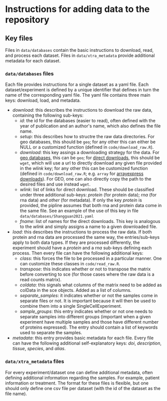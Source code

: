 # Instructions for adding data to the repository
## Key files
Files in `data/databases` contain the basic instructions to download, read, and process each dataset. Files in `data/xtra_metadata` provide additional metadata for each dataset.

### `data/databases` files
Each file provides instructions for a single dataset as a yaml file. Each dataset/experiment is defined by a unique identifier that defines in turn the name of the corresponding yaml file. The yaml file contains three main keys: download, load, and metadata. 
- _download_: this describes the instructions to download the raw data, containing the following sub-keys: 
  - _id_: the id for the databases (easier to read), often defined with the year of publication and an author's name, which also defines the file name.
  - _setup_: this describes how to structre the raw data directories. For geo databases, this should be `geo`; for any other this can either be NULL or a customized function (defined in `code/download_raw.R`).
  - _download_: this key assings a downloading strategy for the data. For [geo databases](data/databases/GSE108313.yaml), this can be `geo`; for [direct downloads](data/databases/Kotliarov2020.yaml), this should be `wget`, which will use a url to directly download any given file provided in the _wlink_ key; for any other this can be customized function (defined in `code/download_raw.R`; e.g. `array` for [arrayexpress downloads](data/databases/E-MTAB-10026.yaml)). For GEO, one can also directly copy the path to the desired files and use instead `wget`. 
  - _wlink_: list of links for direct download. These should be classified under three additional sub-keys: _protein_ (for protein data); _rna_ (for rna data) and _other_ (for metadata). If only the key _protein_ is provided, the pipline assumes that both rna and protein data come in the same file. See an example of the use of this key in file `data/databases/Shangguan2021.yaml`
  - _fname_: list of names for the direct downloads. This key is analogous to the _wlink_ and simply assigns a name to a given downloaded file.
- _load_: this describes the instructions to process the raw data. If both protein and rna data are processed the same way, the entries/sub-keys apply to both data types. If they are processed differently, the experiment should have a _protein_ and a _rna_ sub-keys defining each process. Then every file can have the following additional keys:
  - _class_: this forces the file to be processed in a particular manner. One can customize these classes in `code/read_raw.R`.
  - _transpose_: this indicates whether or not to transpose the matrix before converting to sce (for those cases where the raw data is a read counts matrix).
  - _coldata_: this signals what columns of the matrix need to be added as colData in the sce objects. Added as a list of columns.
  - _separate\_samples_: it indicates whether or not the samples come in separate files or not. It is important because it will then be used to combine them into a single SingleCellExperiment.
  - _sample\_groups_: this entry indicates whether or not one needs to separate samples into different groups (important when a given experiment have multiple samples and those have different number of proteins expressed). The entry should contain a list of keywords used to separate the samples.
- _metadata_: this entry provides basic metadata for each file. Every file can have the following additional self-explanatory keys: _doi_, _description_, _tissue_, _species_, and _alias_.

### `data/xtra_metadata` files
For every experiment/dataset one can define additional metadata, often defining additional information regarding the samples. For example, patient information or treatment. The format for these files is flexible, but one should only define one csv file per dataset (with the id of the dataset as the file name).
